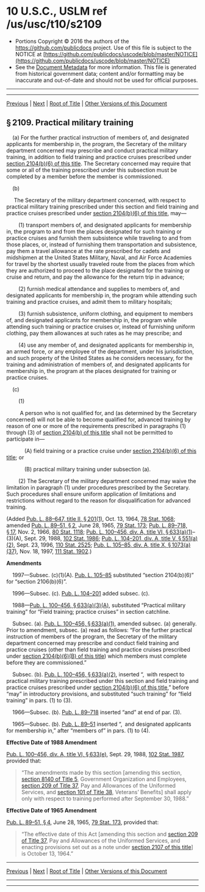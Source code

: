 ---
---

# 10 U.S.C., USLM ref /us/usc/t10/s2109

* Portions Copyright © 2016 the authors of the https://github.com/publicdocs project.
  Use of this file is subject to the NOTICE at [https://github.com/publicdocs/uscode/blob/master/NOTICE](https://github.com/publicdocs/uscode/blob/master/NOTICE)
* See the [Document Metadata](././../../../../../..//README.md) for more information.
  This file is generated from historical government data; content and/or formatting may be inaccurate and out-of-date and should not be used for official purposes.

----------
----------

[Previous](./../../../../../..//us/usc/t10/stA/ptIII/ch103/m__us_usc_t10_s2108.md) | [Next](./../../../../../..//us/usc/t10/stA/ptIII/ch103/m__us_usc_t10_s2110.md) | [Root of Title](./../../../../../../) | [Other Versions of this Document](https://publicdocs.github.io/go/links?ns=uslm&ref=%2Fus%2Fusc%2Ft10%2Fs2109)

## § 2109. Practical military training

    (a) For the further practical instruction of members of, and designated applicants for membership in, the program, the Secretary of the military department concerned may prescribe and conduct practical military training, in addition to field training and practice cruises prescribed under [section 2104(b)(6) of this title][/us/usc/t10/s2104/b/6]. The Secretary concerned may require that some or all of the training prescribed under this subsection must be completed by a member before the member is commissioned.

    (b)

     The Secretary of the military department concerned, with respect to practical military training prescribed under this section and field training and practice cruises prescribed under [section 2104(b)(6) of this title][/us/usc/t10/s2104/b/6], may—

        (1) transport members of, and designated applicants for membership in, the program to and from the places designated for such training or practice cruises and furnish them subsistence while traveling to and from those places, or, instead of furnishing them transportation and subsistence, pay them a travel allowance at the rate prescribed for cadets and midshipmen at the United States Military, Naval, and Air Force Academies for travel by the shortest usually traveled route from the places from which they are authorized to proceed to the place designated for the training or cruise and return, and pay the allowance for the return trip in advance;

        (2) furnish medical attendance and supplies to members of, and designated applicants for membership in, the program while attending such training and practice cruises, and admit them to military hospitals;

        (3) furnish subsistence, uniform clothing, and equipment to members of, and designated applicants for membership in, the program while attending such training or practice cruises or, instead of furnishing uniform clothing, pay them allowances at such rates as he may prescribe; and

        (4) use any member of, and designated applicants for membership in, an armed force, or any employee of the department, under his jurisdiction, and such property of the United States as he considers necessary, for the training and administration of members of, and designated applicants for membership in, the program at the places designated for training or practice cruises.

    (c)

        (1)

         A person who is not qualified for, and (as determined by the Secretary concerned) will not be able to become qualified for, advanced training by reason of one or more of the requirements prescribed in paragraphs (1) through (3) of [section 2104(b) of this title][/us/usc/t10/s2104/b] shall not be permitted to participate in—

            (A) field training or a practice cruise under [section 2104(b)(6) of this title][/us/usc/t10/s2104/b/6]; or

            (B) practical military training under subsection (a).

        (2) The Secretary of the military department concerned may waive the limitation in paragraph (1) under procedures prescribed by the Secretary. Such procedures shall ensure uniform application of limitations and restrictions without regard to the reason for disqualification for advanced training.

(Added [Pub. L. 88–647, title II, § 201(1)][/us/pl/88/647/s201/1], Oct. 13, 1964, [78 Stat. 1068][/us/stat/78/1068]; amended [Pub. L. 89–51, § 2][/us/pl/89/51/s2], June 28, 1965, [79 Stat. 173][/us/stat/79/173]; [Pub. L. 89–718, § 17][/us/pl/89/718/s17], Nov. 2, 1966, [80 Stat. 1118][/us/stat/80/1118]; [Pub. L. 100–456, div. A, title VI, § 633(a)(1)][/us/pl/100/456/s633/a/1]–(3)(A), Sept. 29, 1988, [102 Stat. 1986][/us/stat/102/1986]; [Pub. L. 104–201, div. A, title V, § 551(a)(2)][/us/pl/104/201/s551/a/2], Sept. 23, 1996, [110 Stat. 2525][/us/stat/110/2525]; [Pub. L. 105–85, div. A, title X, § 1073(a)(37)][/us/pl/105/85/s1073/a/37], Nov. 18, 1997, [111 Stat. 1902][/us/stat/111/1902].)

 __Amendments__ 

    1997—Subsec. (c)(1)(A). [Pub. L. 105–85][/us/pl/105/85] substituted “section 2104(b)(6)” for “section 2106(b)(6)”.

    1996—Subsec. (c). [Pub. L. 104–201][/us/pl/104/201] added subsec. (c).

    1988—[Pub. L. 100–456, § 633(a)(3)(A)][/us/pl/100/456/s633/a/3/A], substituted “Practical military training” for “Field training; practice cruises” in section catchline.

    Subsec. (a). [Pub. L. 100–456, § 633(a)(1)][/us/pl/100/456/s633/a/1], amended subsec. (a) generally. Prior to amendment, subsec. (a) read as follows: “For the further practical instruction of members of the program, the Secretary of the military department concerned may prescribe and conduct field training and practice cruises (other than field training and practice cruises prescribed under [section 2104(b)(6)(B) of this title][/us/usc/t10/s2104/b/6/B]) which members must complete before they are commissioned.”

    Subsec. (b). [Pub. L. 100–456, § 633(a)(2)][/us/pl/100/456/s633/a/2], inserted “, with respect to practical military training prescribed under this section and field training and practice cruises prescribed under [section 2104(b)(6) of this title][/us/usc/t10/s2104/b/6],” before “may” in introductory provisions, and substituted “such training” for “field training” in pars. (1) to (3).

    1966—Subsec. (b). [Pub. L. 89–718][/us/pl/89/718] inserted “and” at end of par. (3).

    1965—Subsec. (b). [Pub. L. 89–51][/us/pl/89/51] inserted “, and designated applicants for membership in,” after “members of” in pars. (1) to (4).

 __Effective Date of 1988 Amendment__ 

[Pub. L. 100–456, div. A, title VI, § 633(e)][/us/pl/100/456/s633/e], Sept. 29, 1988, [102 Stat. 1987][/us/stat/102/1987], provided that: 

> “The amendments made by this section \[amending this section, [section 8140 of Title 5][/us/usc/t5/s8140], Government Organization and Employees, [section 209 of Title 37][/us/usc/t37/s209], Pay and Allowances of the Uniformed Services, and [section 101 of Title 38][/us/usc/t38/s101], Veterans’ Benefits\] shall apply only with respect to training performed after September 30, 1988.”

 __Effective Date of 1965 Amendment__ 

[Pub. L. 89–51, § 4][/us/pl/89/51/s4], June 28, 1965, [79 Stat. 173][/us/stat/79/173], provided that: 

> “The effective date of this Act \[amending this section and [section 209 of Title 37][/us/usc/t37/s209], Pay and Allowances of the Uniformed Services, and enacting provisions set out as a note under [section 2107 of this title][/us/usc/t10/s2107]\] is October 13, 1964.”

----------

[Previous](./../../../../../..//us/usc/t10/stA/ptIII/ch103/m__us_usc_t10_s2108.md) | [Next](./../../../../../..//us/usc/t10/stA/ptIII/ch103/m__us_usc_t10_s2110.md) | [Root of Title](./../../../../../../) | [Other Versions of this Document](https://publicdocs.github.io/go/links?ns=uslm&ref=%2Fus%2Fusc%2Ft10%2Fs2109)

----------
----------

[/us/usc/t10/s2104/b/6]: https://publicdocs.github.io/go/links?ns=uslm&ref=%2Fus%2Fusc%2Ft10%2Fs2104%2Fb%2F6
[/us/usc/t10/s2104/b/6]: https://publicdocs.github.io/go/links?ns=uslm&ref=%2Fus%2Fusc%2Ft10%2Fs2104%2Fb%2F6
[/us/usc/t10/s2104/b]: https://publicdocs.github.io/go/links?ns=uslm&ref=%2Fus%2Fusc%2Ft10%2Fs2104%2Fb
[/us/usc/t10/s2104/b/6]: https://publicdocs.github.io/go/links?ns=uslm&ref=%2Fus%2Fusc%2Ft10%2Fs2104%2Fb%2F6
[/us/pl/88/647/s201/1]: https://publicdocs.github.io/go/links?ns=uslm&ref=%2Fus%2Fpl%2F88%2F647%2Fs201%2F1
[/us/stat/78/1068]: https://publicdocs.github.io/go/links?ns=uslm&ref=%2Fus%2Fstat%2F78%2F1068
[/us/pl/89/51/s2]: https://publicdocs.github.io/go/links?ns=uslm&ref=%2Fus%2Fpl%2F89%2F51%2Fs2
[/us/stat/79/173]: https://publicdocs.github.io/go/links?ns=uslm&ref=%2Fus%2Fstat%2F79%2F173
[/us/pl/89/718/s17]: https://publicdocs.github.io/go/links?ns=uslm&ref=%2Fus%2Fpl%2F89%2F718%2Fs17
[/us/stat/80/1118]: https://publicdocs.github.io/go/links?ns=uslm&ref=%2Fus%2Fstat%2F80%2F1118
[/us/pl/100/456/s633/a/1]: https://publicdocs.github.io/go/links?ns=uslm&ref=%2Fus%2Fpl%2F100%2F456%2Fs633%2Fa%2F1
[/us/stat/102/1986]: https://publicdocs.github.io/go/links?ns=uslm&ref=%2Fus%2Fstat%2F102%2F1986
[/us/pl/104/201/s551/a/2]: https://publicdocs.github.io/go/links?ns=uslm&ref=%2Fus%2Fpl%2F104%2F201%2Fs551%2Fa%2F2
[/us/stat/110/2525]: https://publicdocs.github.io/go/links?ns=uslm&ref=%2Fus%2Fstat%2F110%2F2525
[/us/pl/105/85/s1073/a/37]: https://publicdocs.github.io/go/links?ns=uslm&ref=%2Fus%2Fpl%2F105%2F85%2Fs1073%2Fa%2F37
[/us/stat/111/1902]: https://publicdocs.github.io/go/links?ns=uslm&ref=%2Fus%2Fstat%2F111%2F1902
[/us/pl/105/85]: https://publicdocs.github.io/go/links?ns=uslm&ref=%2Fus%2Fpl%2F105%2F85
[/us/pl/104/201]: https://publicdocs.github.io/go/links?ns=uslm&ref=%2Fus%2Fpl%2F104%2F201
[/us/pl/100/456/s633/a/3/A]: https://publicdocs.github.io/go/links?ns=uslm&ref=%2Fus%2Fpl%2F100%2F456%2Fs633%2Fa%2F3%2FA
[/us/pl/100/456/s633/a/1]: https://publicdocs.github.io/go/links?ns=uslm&ref=%2Fus%2Fpl%2F100%2F456%2Fs633%2Fa%2F1
[/us/usc/t10/s2104/b/6/B]: https://publicdocs.github.io/go/links?ns=uslm&ref=%2Fus%2Fusc%2Ft10%2Fs2104%2Fb%2F6%2FB
[/us/pl/100/456/s633/a/2]: https://publicdocs.github.io/go/links?ns=uslm&ref=%2Fus%2Fpl%2F100%2F456%2Fs633%2Fa%2F2
[/us/usc/t10/s2104/b/6]: https://publicdocs.github.io/go/links?ns=uslm&ref=%2Fus%2Fusc%2Ft10%2Fs2104%2Fb%2F6
[/us/pl/89/718]: https://publicdocs.github.io/go/links?ns=uslm&ref=%2Fus%2Fpl%2F89%2F718
[/us/pl/89/51]: https://publicdocs.github.io/go/links?ns=uslm&ref=%2Fus%2Fpl%2F89%2F51
[/us/pl/100/456/s633/e]: https://publicdocs.github.io/go/links?ns=uslm&ref=%2Fus%2Fpl%2F100%2F456%2Fs633%2Fe
[/us/stat/102/1987]: https://publicdocs.github.io/go/links?ns=uslm&ref=%2Fus%2Fstat%2F102%2F1987
[/us/usc/t5/s8140]: https://publicdocs.github.io/go/links?ns=uslm&ref=%2Fus%2Fusc%2Ft5%2Fs8140
[/us/usc/t37/s209]: https://publicdocs.github.io/go/links?ns=uslm&ref=%2Fus%2Fusc%2Ft37%2Fs209
[/us/usc/t38/s101]: https://publicdocs.github.io/go/links?ns=uslm&ref=%2Fus%2Fusc%2Ft38%2Fs101
[/us/pl/89/51/s4]: https://publicdocs.github.io/go/links?ns=uslm&ref=%2Fus%2Fpl%2F89%2F51%2Fs4
[/us/stat/79/173]: https://publicdocs.github.io/go/links?ns=uslm&ref=%2Fus%2Fstat%2F79%2F173
[/us/usc/t37/s209]: https://publicdocs.github.io/go/links?ns=uslm&ref=%2Fus%2Fusc%2Ft37%2Fs209
[/us/usc/t10/s2107]: https://publicdocs.github.io/go/links?ns=uslm&ref=%2Fus%2Fusc%2Ft10%2Fs2107


